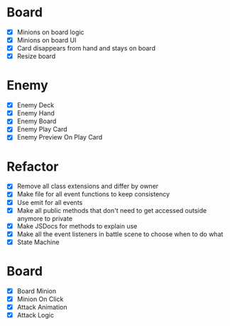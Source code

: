 # Board

- [x] Minions on board logic
- [x] Minions on board UI
- [x] Card disappears from hand and stays on board
- [x] Resize board

# Enemy

- [x] Enemy Deck
- [x] Enemy Hand
- [x] Enemy Board
- [x] Enemy Play Card
- [x] Enemy Preview On Play Card

# Refactor

- [x] Remove all class extensions and differ by owner
- [x] Make file for all event functions to keep consistency
- [x] Use emit for all events
- [x] Make all public methods that don't need to get accessed outside anymore to private
- [x] Make JSDocs for methods to explain use
- [x] Make all the event listeners in battle scene to choose when to do what
- [x] State Machine

# Board

- [x] Board Minion
- [x] Minion On Click
- [x] Attack Animation
- [x] Attack Logic
